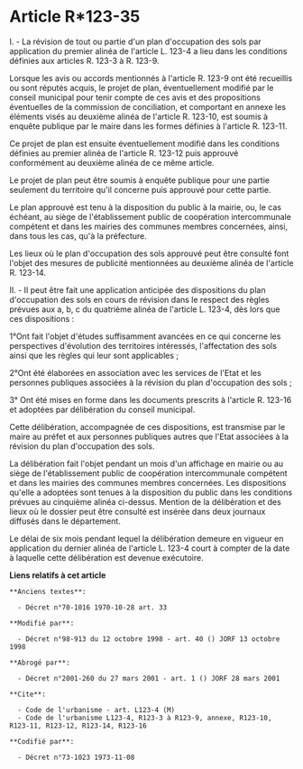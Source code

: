 # Article R*123-35

I. -  La révision de tout ou partie d'un plan d'occupation des sols par application du premier alinéa de l'article L. 123-4 a
lieu dans les conditions définies aux articles R. 123-3 à R. 123-9.

Lorsque les avis ou accords mentionnés à l'article R. 123-9 ont été recueillis ou sont réputés acquis, le projet de plan,
éventuellement modifié par le conseil municipal pour tenir compte de ces avis et des propositions éventuelles de la
commission de conciliation, et comportant en annexe les éléments visés au deuxième alinéa de l'article R. 123-10, est soumis
à enquête publique par le maire dans les formes définies à l'article R. 123-11.

Ce projet de plan est ensuite éventuellement modifié dans les conditions définies au premier alinéa de l'article R. 123-12
puis approuvé conformément au deuxième alinéa de ce même article.

Le projet de plan peut être soumis à enquête publique pour une partie seulement du territoire qu'il concerne puis approuvé
pour cette partie.

Le plan approuvé est tenu à la disposition du public à la mairie, ou, le cas échéant, au siège de l'établissement public de
coopération intercommunale compétent et dans les mairies des communes membres concernées, ainsi, dans tous les cas, qu'à la
préfecture.

Les lieux où le plan d'occupation des sols approuvé peut être consulté font l'objet des mesures de publicité mentionnées au
deuxième alinéa de l'article R. 123-14.

II. -  Il peut être fait une application anticipée des dispositions du plan d'occupation des sols en cours de révision dans
le respect des règles prévues aux a, b, c du quatrième alinéa de l'article L. 123-4, dès lors que ces dispositions :

1°Ont fait l'objet d'études suffisamment avancées en ce qui concerne les perspectives d'évolution des territoires intéressés,
l'affectation des sols ainsi que les règles qui leur sont applicables ;

2°Ont été élaborées en association avec les services de l'Etat et les personnes publiques associées à la révision du plan
d'occupation des sols ;

3° Ont été mises en forme dans les documents prescrits à l'article R. 123-16 et adoptées par délibération du conseil
municipal.

Cette délibération, accompagnée de ces dispositions, est transmise par le maire au préfet et aux personnes publiques autres
que l'Etat associées à la révision du plan d'occupation des sols.

La délibération fait l'objet pendant un mois d'un affichage en mairie ou au siège de l'établissement public de coopération
intercommunale compétent et dans les mairies des communes membres concernées. Les dispositions qu'elle a adoptées sont tenues
à la disposition du public dans les conditions prévues au cinquième alinéa ci-dessus. Mention de la délibération et des lieux
où le dossier peut être consulté est insérée dans deux journaux diffusés dans le département.

Le délai de six mois pendant lequel la délibération demeure en vigueur en application du dernier alinéa de l'article L. 123-4
court à compter de la date à laquelle cette délibération est devenue exécutoire.

**Liens relatifs à cet article**

	**Anciens textes**:

	  - Décret n°70-1016 1970-10-28 art. 33

	**Modifié par**:

	  - Décret n°98-913 du 12 octobre 1998 - art. 40 () JORF 13 octobre 1998

	**Abrogé par**:

	  - Décret n°2001-260 du 27 mars 2001 - art. 1 () JORF 28 mars 2001

	**Cite**:

	  - Code de l'urbanisme - art. L123-4 (M)
	  - Code de l'urbanisme L123-4, R123-3 à R123-9, annexe, R123-10, R123-11, R123-12, R123-14, R123-16

	**Codifié par**:

	  - Décret n°73-1023 1973-11-08
